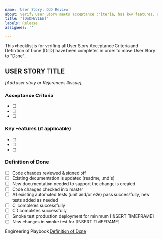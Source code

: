 ```yaml
---
name: 'User Story: DoD Review'
about: Verify User Story meets acceptance criteria, has key features, and meets DoD.
title: "[DoDREVIEW]"
labels: Release
assignees: ''

---
```


This checklist is for verifing all User Story Acceptance Criteria and Definition of Done (DoD) have been completed in order to move User Story to "Done".

## USER STORY TITLE 

_[Add user story or References #issue]._

### Acceptance Criteria
- [ ] 
- [ ] 
- [ ] 


### Key Features (if applicable)
- [ ] 
- [ ] 
- [ ] 

### Definition of Done
- [ ] Code changes reviewed & signed off
- [ ] Existing documentation is updated (readme, .md's)
- [ ] New documentation needed to support the change is created
- [ ] Code changes checked into master
- [ ] All existing automated tests (unit and/or e2e) pass successfully, new tests added as needed
- [ ] CI completes successfully
- [ ] CD completes successfully
- [ ] Smoke test production deployment for minimum [INSERT TIMEFRAME]
- [ ] New changes in smoke test for [INSERT TIMEFRAME]

Engineering Playbook [Definition of Done](https://github.com/microsoft/code-with-engineering-playbook/blob/master/team-agreements/definition-of-done/readme.md)
